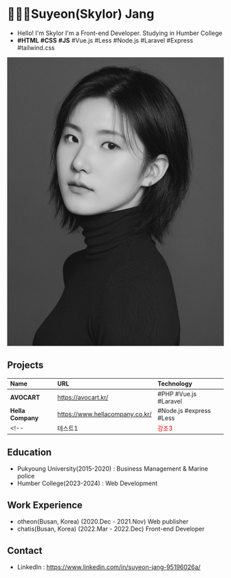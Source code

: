 # 🙋🏻‍♀️Suyeon(Skylor) Jang
- Hello! I'm Skylor
I'm a Front-end Developer.
Studying in Humber College
- **#HTML** **#CSS** **#JS** #Vue.js #Less #Node.js #Laravel #Express #tailwind.css
  
![my_img](./_readme/my_img.jpeg)
## Projects
|Name|URL|Technology|
|:---|:---|:---|
|**AVOCART**|https://avocart.kr/|#PHP #Vue.js #Laravel|
|**Hella Company**|https://www.hellacompany.co.kr/|#Node.js #express #Less|
<!-- |테스트1|<span style="color:red">강조3</span>|테스트3| -->

## Education
- Pukyoung University(2015-2020) : Business Management & Marine police
- Humber College(2023-2024) : Web Development
## Work Experience
- otheon(Busan, Korea) (2020.Dec - 2021.Nov)
    Web publisher
- chatis(Busan, Korea) (2022.Mar - 2022.Dec)
    Front-end Developer
## Contact
- LinkedIn : https://www.linkedin.com/in/suyeon-jang-95196026a/

